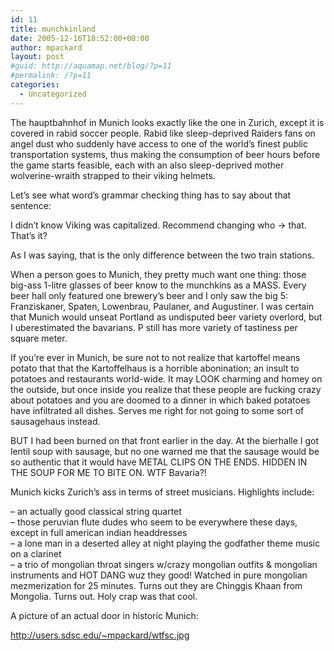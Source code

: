 ```yaml
---
id: 11
title: munchkinland
date: 2005-12-16T18:52:00+00:00
author: mpackard
layout: post
#guid: http://aquamap.net/blog/?p=11
#permalink: /?p=11
categories:
  - Uncategorized
---
```

The hauptbahnhof in Munich looks exactly like the one in Zurich, except it is covered in rabid soccer people. Rabid like sleep-deprived Raiders fans on angel dust who suddenly have access to one of the world&#8217;s finest public transportation systems, thus making the consumption of beer hours before the game starts feasible, each with an also sleep-deprived mother wolverine-wraith strapped to their viking helmets.

Let&#8217;s see what word&#8217;s grammar checking thing has to say about that sentence:

I didn&#8217;t know Viking was capitalized. Recommend changing who -> that. That&#8217;s it?

As I was saying, that is the only difference between the two train stations.

When a person goes to Munich, they pretty much want one thing: those big-ass 1-litre glasses of beer know to the munchkins as a MASS. Every beer hall only featured one brewery&#8217;s beer and I only saw the big 5: Franziskaner, Spaten, Lowenbrau, Paulaner, and Augustiner. I was certain that Munich would unseat Portland as undisputed beer variety overlord, but I uberestimated the bavarians. P still has more variety of tastiness per square meter.

If you&#8217;re ever in Munich, be sure not to not realize that kartoffel means potato that that the Kartoffelhaus is a horrible abonination; an insult to potatoes and restaurants world-wide. It may LOOK charming and homey on the outside, but once inside you realize that these people are fucking crazy about potatoes and you are doomed to a dinner in which baked potatoes have infiltrated all dishes. Serves me right for not going to some sort of sausagehaus instead.

BUT I had been burned on that front earlier in the day. At the bierhalle I got lentil soup with sausage, but no one warned me that the sausage would be so authentic that it would have METAL CLIPS ON THE ENDS. HIDDEN IN THE SOUP FOR ME TO BITE ON. WTF Bavaria?!

Munich kicks Zurich&#8217;s ass in terms of street musicians. Highlights include:

&#8211; an actually good classical string quartet  
&#8211; those peruvian flute dudes who seem to be everywhere these days, except in full american indian headdresses  
&#8211; a lone man in a deserted alley at night playing the godfather theme music on a clarinet  
&#8211; a trio of mongolian throat singers w/crazy mongolian outfits & mongolian instruments and HOT DANG wuz they good! Watched in pure mongolian mezmerization for 25 minutes. Turns out they are Chinggis Khaan from Mongolia. Turns out. Holy crap was that cool.

A picture of an actual door in historic Munich:

http://users.sdsc.edu/~mpackard/wtfsc.jpg
